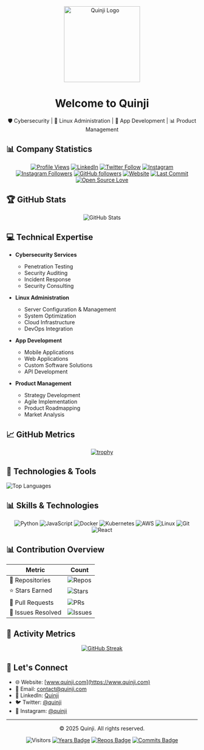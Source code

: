 <div align="center">
  <img src="https://www.quinji.com/quinji-logo.svg" alt="Quinji Logo" width="200"/>
  <h1>Welcome to Quinji</h1>
  <p>🛡️ Cybersecurity | 🐧 Linux Administration | 📱 App Development | 📊 Product Management</p>
</div>

## 📊 Company Statistics

<div align="center">
  
[![Profile Views](https://komarev.com/ghpvc/?username=quinjitech&color=brightgreen)](https://github.com/quinjitech)
[![LinkedIn](https://img.shields.io/badge/LinkedIn-Connect-blue)](https://www.linkedin.com/company/quinji-tech/)
[![Twitter Follow](https://img.shields.io/twitter/follow/quinji?style=social)](https://x.com/quinji)
[![Instagram](https://img.shields.io/badge/Instagram-Follow-E4405F)](https://instagram.com/quinjitech)
[![Instagram Followers](https://img.shields.io/badge/Instagram_Followers-2.5k-E4405F?logo=instagram&style=flat-square)](https://instagram.com/quinjitech)
[![GitHub followers](https://img.shields.io/github/followers/quinjitech?label=Follow&style=social)](https://github.com/quinjitech)
[![Website](https://img.shields.io/website?url=https%3A%2F%2Fwww.quinji.com)](https://www.quinji.com)
[![Last Commit](https://img.shields.io/github/last-commit/quinjitech/quinjitech)](https://github.com/quinjitech)
[![Open Source Love](https://badges.frapsoft.com/os/v2/open-source.svg?v=103)](https://github.com/quinjitech)

</div>

## 🏆 GitHub Stats

<div align="center">
  
![GitHub Stats](https://github-readme-stats.vercel.app/api?username=quinjitech&show_icons=true&theme=radical)

</div>

## 💻 Technical Expertise

- **Cybersecurity Services**
  - Penetration Testing
  - Security Auditing
  - Incident Response
  - Security Consulting
  
- **Linux Administration**
  - Server Configuration & Management
  - System Optimization
  - Cloud Infrastructure
  - DevOps Integration
  
- **App Development**
  - Mobile Applications
  - Web Applications
  - Custom Software Solutions
  - API Development
  
- **Product Management**
  - Strategy Development
  - Agile Implementation
  - Product Roadmapping
  - Market Analysis

## 📈 GitHub Metrics

<div align="center">

[![trophy](https://github-profile-trophy.vercel.app/?username=quinjitech&theme=radical&row=1)](https://github.com/quinjitech)

</div>

## 🔧 Technologies & Tools

![Top Languages](https://github-readme-stats.vercel.app/api/top-langs/?username=quinjitech&layout=compact&theme=radical)

## 📊️ Skills & Technologies

<div align="center">

![Python](https://img.shields.io/badge/Python-3776AB?style=for-the-badge&logo=python&logoColor=white)
![JavaScript](https://img.shields.io/badge/JavaScript-F7DF1E?style=for-the-badge&logo=javascript&logoColor=black)
![Docker](https://img.shields.io/badge/Docker-2496ED?style=for-the-badge&logo=docker&logoColor=white)
![Kubernetes](https://img.shields.io/badge/Kubernetes-326CE5?style=for-the-badge&logo=kubernetes&logoColor=white)
![AWS](https://img.shields.io/badge/AWS-232F3E?style=for-the-badge&logo=amazon-aws&logoColor=white)
![Linux](https://img.shields.io/badge/Linux-FCC624?style=for-the-badge&logo=linux&logoColor=black)
![Git](https://img.shields.io/badge/Git-F05032?style=for-the-badge&logo=git&logoColor=white)
![React](https://img.shields.io/badge/React-20232A?style=for-the-badge&logo=react&logoColor=61DAFB)

</div>

## 📊 Contribution Overview

<div align="center">
  
| Metric | Count |
|--------|--------|
| 📂 Repositories | ![Repos](https://img.shields.io/badge/dynamic/json?color=blue&label=Repos&query=%24.public_repos&url=https://api.github.com/users/quinjitech) |
| ⭐ Stars Earned | ![Stars](https://img.shields.io/github/stars/quinjitech?style=social) |
| 🔄 Pull Requests | ![PRs](https://img.shields.io/github/issues-pr/quinjitech/quinjitech?style=flat&label=Pull%20Requests) |
| 🎯 Issues Resolved | ![Issues](https://img.shields.io/github/issues-closed/quinjitech/quinjitech?style=flat&label=Issues%20Resolved) |

</div>

## 🤝 Activity Metrics

<div align="center">

[![GitHub Streak](https://github-readme-streak-stats.herokuapp.com/?user=quinjitech&theme=radical)](https://github.com/quinjitech)

</div>

## 🤝 Let's Connect

- 🌐 Website: [www.quinji.com](https://www.quinji.com)
- 📧 Email: contact@quinji.com
- 💼 LinkedIn: [Quinji](https://linkedin.com/company/quinji-tech)
- 🐦 Twitter: [@quinji](https://x.com/quinji)
- 📸 Instagram: [@quinji](https://instagram.com/quinjitech)


---

<div align="center">
  <p>© 2025 Quinji. All rights reserved.</p>
</div>

<div align="center">

![Visitors](https://komarev.com/ghpvc/?username=quinjitech&color=brightgreen&style=flat-square)
[![Years Badge](https://badges.pufler.dev/years/quinjitech)](https://badges.pufler.dev)
[![Repos Badge](https://badges.pufler.dev/repos/quinjitech)](https://badges.pufler.dev)
[![Commits Badge](https://badges.pufler.dev/commits/monthly/quinjitech)](https://badges.pufler.dev)

</div>
